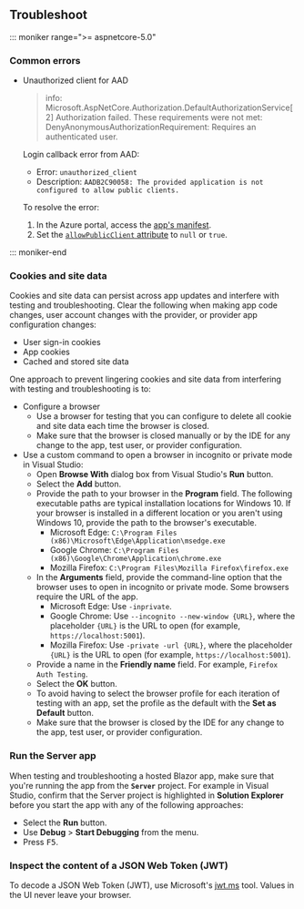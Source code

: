 ## Troubleshoot

::: moniker range=">= aspnetcore-5.0"

### Common errors

* Unauthorized client for AAD

  > info: Microsoft.AspNetCore.Authorization.DefaultAuthorizationService[2]
  > Authorization failed. These requirements were not met:
  > DenyAnonymousAuthorizationRequirement: Requires an authenticated user.

  Login callback error from AAD:

  * Error: `unauthorized_client`
  * Description: `AADB2C90058: The provided application is not configured to allow public clients.`

  To resolve the error:

  1. In the Azure portal, access the [app's manifest](/azure/active-directory/develop/reference-app-manifest).
  1. Set the [`allowPublicClient` attribute](/azure/active-directory/develop/reference-app-manifest#allowpublicclient-attribute) to `null` or `true`.

::: moniker-end

### Cookies and site data

Cookies and site data can persist across app updates and interfere with testing and troubleshooting. Clear the following when making app code changes, user account changes with the provider, or provider app configuration changes:

* User sign-in cookies
* App cookies
* Cached and stored site data

One approach to prevent lingering cookies and site data from interfering with testing and troubleshooting is to:

* Configure a browser
  * Use a browser for testing that you can configure to delete all cookie and site data each time the browser is closed.
  * Make sure that the browser is closed manually or by the IDE for any change to the app, test user, or provider configuration.
* Use a custom command to open a browser in incognito or private mode in Visual Studio:
  * Open **Browse With** dialog box from Visual Studio's **Run** button.
  * Select the **Add** button.
  * Provide the path to your browser in the **Program** field. The following executable paths are typical installation locations for Windows 10. If your browser is installed in a different location or you aren't using Windows 10, provide the path to the browser's executable.
    * Microsoft Edge: `C:\Program Files (x86)\Microsoft\Edge\Application\msedge.exe`
    * Google Chrome: `C:\Program Files (x86)\Google\Chrome\Application\chrome.exe`
    * Mozilla Firefox: `C:\Program Files\Mozilla Firefox\firefox.exe`
  * In the **Arguments** field, provide the command-line option that the browser uses to open in incognito or private mode. Some browsers require the URL of the app.
    * Microsoft Edge: Use `-inprivate`.
    * Google Chrome: Use `--incognito --new-window {URL}`, where the placeholder `{URL}` is the URL to open (for example, `https://localhost:5001`).
    * Mozilla Firefox: Use `-private -url {URL}`, where the placeholder `{URL}` is the URL to open (for example, `https://localhost:5001`).
  * Provide a name in the **Friendly name** field. For example, `Firefox Auth Testing`.
  * Select the **OK** button.
  * To avoid having to select the browser profile for each iteration of testing with an app, set the profile as the default with the **Set as Default** button.
  * Make sure that the browser is closed by the IDE for any change to the app, test user, or provider configuration.

### Run the Server app

When testing and troubleshooting a hosted Blazor app, make sure that you're running the app from the **`Server`** project. For example in Visual Studio, confirm that the Server project is highlighted in **Solution Explorer** before you start the app with any of the following approaches:

* Select the **Run** button.
* Use **Debug** > **Start Debugging** from the menu.
* Press <kbd>F5</kbd>.

### Inspect the content of a JSON Web Token (JWT)

To decode a JSON Web Token (JWT), use Microsoft's [jwt.ms](https://jwt.ms/) tool. Values in the UI never leave your browser.
